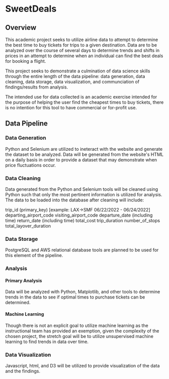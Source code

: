 # SweetDeals

## Overview

This academic project seeks to utilize airline data to attempt to determine the best time to buy tickets for trips to a given destination.  Data are to be analyzed over the course of several days to determine trends and shifts in prices in an attempt to determine when an individual can find the best deals for booking a flight.

This project seeks to demonstrate a culmination of data science skills through the entire length of the data pipeline: data generation, data cleaning, data storage, data visualization, and communciation of findings/results from analysis.

The intended use for data collected is an academic exercise intended for the purpose of helping the user find the cheapest times to buy tickets, there is no intention for this tool to have commercial or for-profit use.

## Data Pipeline

### Data Generation

Python and Selenium are utilized to ineteract with the website and generate the dataset to be analyzed.  Data will be generated from the website's HTML on a daily basis in order to provide a dataset that may demonstrate when price fluctuations occur.

### Data Cleaning

Data generated from the Python and Selenium tools will be cleaned using Python such that only the most pertinent information is utilized for analysis.  The data to be loaded into the database after cleaning will include:

trip_id (primary_key) [example: LAX->SMF 06/22/2022 - 06/24/2022]
departing_airport_code
visiting_airport_code
departure_date (including time)
return_date (including time)
total_cost
trip_duration
number_of_stops
total_layover_duration

### Data Storage

PostgreSQL and AWS relational database tools are planned to be used for this element of the pipeline.

### Analysis

#### Primary Analysis

Data will be analyzed with Python, Matplotlib, and other tools to determine trends in the data to see if optimal times to purchase tickets can be determined.

#### Machine Learning

Though there is not an explicit goal to utilize machine learning as the instructional team has provided an exemption, given the complexity of the chosen project, the stretch goal will be to utilize unsupervised machine learning to find trends in data over time.

### Data Visualization

Javascript, html, and D3 will be utilized to provide visualization of the data and the findings.